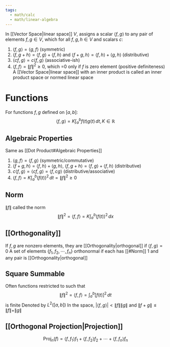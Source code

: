 ```yaml
---
tags:
  - math/calc
  - math/linear-algebra
---
```

In [[Vector Space|linear space]] $V$, assigns a scalar $\langle f,g \rangle$ to any pair of elements $f,g\in V$, which for all $f,g,h\in V$ and scalars $c$:
1. $\langle f,g \rangle=\langle g,f \rangle$ (symmetric)
2. $\langle f,g+h \rangle=\langle f,g \rangle+\langle f,h \rangle$ and $\langle f+g,h \rangle=\langle f,h \rangle+\langle g,h \rangle$ (distributive)
3. $\langle cf,g \rangle=c\langle f,g \rangle$ (associative-ish)
4. $\langle f,f \rangle=\|f\|^{2}\geq 0$, which =0 only if $f$ is zero element (positive definiteness)
A [[Vector Space|linear space]] with an inner product is called an inner product space or normed linear space
# Functions
For functions $f,g$ defined on $[a,b]$:
$$
\langle f,g \rangle = K\int_{a}^{b} f(t)g(t)\, dt,K\in \mathbb{R}
$$
## Algebraic Properties
Same as [[Dot Product#Algebraic Properties]]
1. $\langle g,f \rangle=\langle f,g \rangle$ (symmetric/commutative)
2. $\langle f+g,h \rangle=\langle f,h \rangle+\langle g,h \rangle$, $\langle f,g+h \rangle=\langle f,g \rangle+\langle f,h \rangle$ (distributive)
3. $c\langle f,g \rangle=\langle cf,g \rangle=\langle f,cg \rangle$ (distributive/associative)
4. $\langle f,f \rangle=K\int_{a}^{b} (f(t))^{2}\, dt=\|f\|^{2}\geqslant0$
## Norm
$\|f\|$ called the norm
$$
\|f\|^{2}=\langle f,f \rangle =K \int_{a}^{b} (f(t))^{2}\, dx
$$
## [[Orthogonality]]
If $f,g$ are nonzero elements, they are [[Orthogonality|orthogonal]] if $\langle f,g \rangle=0$
A set of elements $\{f_{1},f_{2},\cdots,f_{n}\}$ orthonormal if each has [[#Norm]] 1 and any pair is [[Orthogonality|orthogonal]]
## Square Summable
Often functions restricted to such that
$$
\|f\|^{2}=\langle f,f \rangle =\int_{a}^{b} [f(t)]^{2} \, dt
$$
is finite
Denoted by $L^{2}([a,b])$
In the space, $|\langle f,g \rangle|<\|f\|\|g\|$ and $\|f+g\|\leq\|f\|+\|g\|$
## [[Orthogonal Projection|Projection]]
$$
\text{Proj}_{n}(f)=\langle f,f_{1} \rangle f_{1}+\langle f,f_{2} \rangle f_{2}+\cdots+\langle f,f_{n} \rangle f_{n}
$$